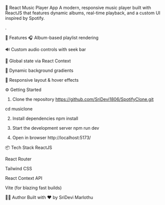 🎵 React Music Player App
A modern, responsive music player built with ReactJS that features dynamic albums, real-time playback, and a custom UI inspired by Spotify. 

.

🚀 Features
🎧 Album-based playlist rendering

🔊 Custom audio controls with seek bar

🧠 Global state via React Context

🎨 Dynamic background gradients

💬 Responsive layout & hover effects



⚙️ Getting Started
1. Clone the repository 
https://github.com/SriDevi1806/SpotifyClone.git 

cd musiclone 

2. Install dependencies 
npm install 

3. Start the development server 
npm run dev 

4. Open in browser 
http://localhost:5173/ 


📦 Tech Stack
ReactJS

React Router

Tailwind CSS

React Context API

Vite (for blazing fast builds) 



🧑‍💻 Author
Built with ❤️ by SriDevi Marlothu